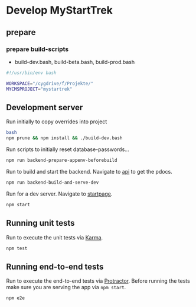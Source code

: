 # Develop MyStartTrek

## prepare

### prepare build-scripts
- build-dev.bash, build-beta.bash, build-prod.bash
```bash
#!/usr/bin/env bash

WORKSPACE="/cygdrive/f/Projekte/"
MYCMSPROJECT="mystartrek"
```

## Development server
Run initially to copy overrides into project
```bash
bash
npm prune && npm install && ./build-dev.bash
```

Run scripts to initially reset database-passwords... 
```bash
npm run backend-prepare-appenv-beforebuild
```

Run to build and start the backend. Navigate to [api](http://localhost:4100/api/v1/de/pdoc/) to get the pdocs.
```bash
npm run backend-build-and-serve-dev
```

Run for a dev server. Navigate to [startpage](http://localhost:4200/).
```bash
npm start
```

## Running unit tests
Run to execute the unit tests via [Karma](https://karma-runner.github.io).
```bash
npm test
```

## Running end-to-end tests
Run to execute the end-to-end tests via [Protractor](http://www.protractortest.org/).
Before running the tests make sure you are serving the app via `npm start`.
```bash
npm e2e
```
